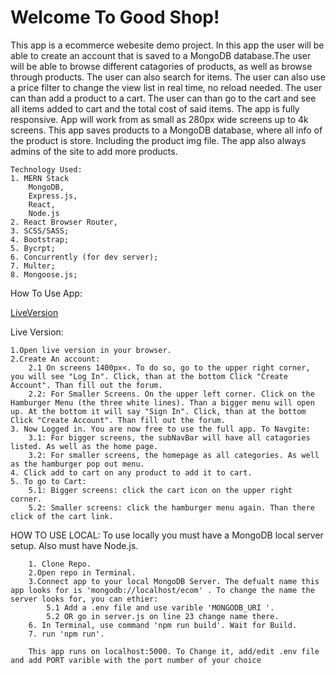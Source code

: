 # Welcome To Good Shop! #

This app is a ecommerce webesite demo project. In this app the user will be able to create an account that is saved to a MongoDB database.The user will be able to browse different catagories of products, as well as browse through products. The user can also search for items. The user can also use a price filter to change the view list in real time, no reload needed. The user can than add a product to a cart. The user can than go to the cart and see all items added to cart and the total cost of said items. The app is fully responsive. App will work from as small as 280px wide screens up to 4k screens. This app saves products to a MongoDB database, where all info of the product is store. Including the product img file. The app also always admins of the site to add more products.

    Technology Used:
    1. MERN Stack
        MongoDB,
        Express.js,
        React,
        Node.js
    2. React Browser Router,
    3. SCSS/SASS;
    4. Bootstrap;
    5. Bycrpt;
    6. Concurrently (for dev server);
    7. Multer;
    8. Mongoose.js;


How To Use App:

[LiveVersion](https://aaronb22goodshop.herokuapp.com/)


Live Version:

    1.Open live version in your browser.
    2.Create An account:
        2.1 On screens 1400px<. To do so, go to the upper right corner, you will see "Log In". Click, than at the bottom Click "Create Account". Than fill out the forum.
        2.2: For Smaller Screens. On the upper left corner. Click on the Hamburger Menu (the three white lines). Than a bigger menu will open up. At the bottom it will say "Sign In". Click, than at the bottom Click "Create Account". Than fill out the forum.
    3. Now Logged in. You are now free to use the full app. To Navgite:
        3.1: For bigger screens, the subNavBar will have all catagories listed. As well as the home page.
        3.2: For smaller screens, the homepage as all categories. As well as the hamburger pop out menu.
    4. Click add to cart on any product to add it to cart.
    5. To go to Cart:
        5.1: Bigger screens: click the cart icon on the upper right corner.
        5.2: Smaller screens: click the hamburger menu again. Than there click of the cart link.
    
HOW TO USE LOCAL:
        To use locally you must have a MongoDB local server setup. Also must have Node.js.

        1. Clone Repo.
        2.Open repo in Terminal.
        3.Connect app to your local MongoDB Server. The defualt name this app looks for is 'mongodb://localhost/ecom' . To change the name the server looks for, you can ethier:
            5.1 Add a .env file and use varible 'MONGODB_URI '. 
            5.2 OR go in server.js on line 23 change name there.
        6. In Terminal, use command 'npm run build'. Wait for Build.
        7. run 'npm run'.
        
        This app runs on localhost:5000. To Change it, add/edit .env file and add PORT varible with the port number of your choice
        
        
